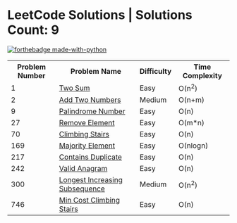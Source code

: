 # LeetCode Solutions | Solutions Count: 9

[![forthebadge made-with-python](http://ForTheBadge.com/images/badges/made-with-python.svg)](https://www.python.org/)

<table style="width:100%">
  
  <tr>
    <th>Problem Number</th>
    <th>Problem Name</th>
    <th>Difficulty</th>
    <th>Time Complexity</th>
  </tr>
  
  <tr>
    <td>1</td>
    <td><a href="https://github.com/Vigneshbaalaji/LeetCode_Solutions/blob/main/Two_Sum.py">Two Sum</a></td> 
    <td>Easy</td>
    <td>O(n<sup>2</sup>)</td>
  </tr>
  
  <tr>
    <td>2</td>
    <td><a href="https://github.com/Vigneshbaalaji/LeetCode_Solutions/blob/main/Add_Two_Numbers.py">Add Two Numbers</a></td> 
    <td>Medium</td>
    <td>O(n+m)</td>
  </tr>
  
  
  <tr>
    <td>9</td>
    <td><a href="https://github.com/Vigneshbaalaji/LeetCode_Solutions/blob/main/Palindrome_Number.py">Palindrome Number</a></td> 
    <td>Easy</td>
    <td>O(n)</td>
  </tr>
  
  <tr>
    <td>27</td>
    <td><a href="https://github.com/Vigneshbaalaji/LeetCode_Solutions/blob/main/Remove_Element.py">Remove Element</a></td> 
    <td>Easy</td>
    <td>O(m*n)</td>
  </tr>

  <tr>
    <td>70</td>
    <td><a href="https://github.com/Vigneshbaalaji/LeetCode_Solutions/blob/main/Climbing_Stairs.py">Climbing Stairs</a></td> 
    <td>Easy</td>
    <td>O(n)</td>
  </tr>
  
  <tr>
    <td>169</td>
    <td><a href="https://github.com/Vigneshbaalaji/LeetCode_Solutions/blob/main/Majority_Element.py">Majority Element</a></td> 
    <td>Easy</td>
    <td>O(nlogn)</td>
  </tr>
  
  <tr>
    <td>217</td>
    <td><a href="https://github.com/Vigneshbaalaji/LeetCode_Solutions/blob/main/Contains_Duplicate.py">Contains Duplicate</a></td> 
    <td>Easy</td>
    <td>O(n)</td>
  </tr>
  
  <tr>
    <td>242</td>
    <td><a href="https://github.com/Vigneshbaalaji/LeetCode_Solutions/blob/main/Valid_Anagram.py">Valid Anagram</a></td> 
    <td>Easy</td>
    <td>O(n)</td>
  </tr>
  
  <tr>
    <td>300</td>
    <td><a href="https://github.com/Vigneshbaalaji/LeetCode_Solutions/blob/main/Longest_Increasing_Subsequence.py">Longest Increasing Subsequence</a></td> 
    <td>Medium</td>
    <td>O(n<sup>2</sup>)</td>
  </tr>

  <tr>
    <td>746</td>
    <td><a href="https://github.com/Vigneshbaalaji/LeetCode_Solutions/blob/main/Min_Cost_Climbing_Stairs.py">Min Cost Climbing Stairs</a></td> 
    <td>Easy</td>
    <td>O(n)</td>
  </tr>
  
</table>
